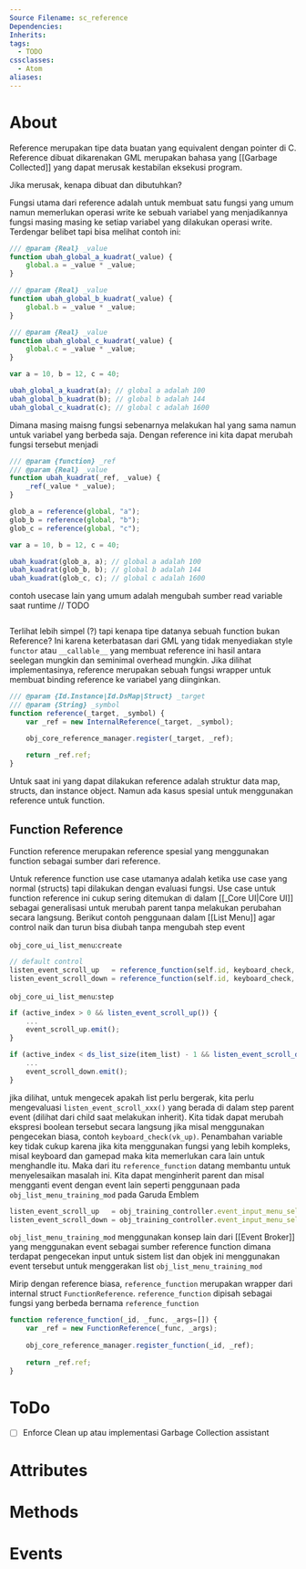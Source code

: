 ```yaml
---
Source Filename: sc_reference
Dependencies: 
Inherits: 
tags:
  - TODO
cssclasses:
  - Atom
aliases:
---
```

# About
Reference merupakan tipe data buatan yang equivalent dengan pointer di C. Reference dibuat dikarenakan GML merupakan bahasa yang [[Garbage Collected]] yang dapat merusak kestabilan eksekusi program. 

Jika merusak, kenapa dibuat dan dibutuhkan? 

Fungsi utama dari reference adalah untuk membuat satu fungsi yang umum namun memerlukan operasi write ke sebuah variabel yang menjadikannya fungsi masing masing ke setiap variabel yang dilakukan operasi write. Terdengar belibet tapi bisa melihat contoh ini:

```js
/// @param {Real} _value
function ubah_global_a_kuadrat(_value) {
	global.a = _value * _value;
}

/// @param {Real} _value
function ubah_global_b_kuadrat(_value) {
	global.b = _value * _value;
}

/// @param {Real} _value
function ubah_global_c_kuadrat(_value) {
	global.c = _value * _value;
}

var a = 10, b = 12, c = 40;

ubah_global_a_kuadrat(a); // global a adalah 100
ubah_global_b_kuadrat(b); // global b adalah 144
ubah_global_c_kuadrat(c); // global c adalah 1600
```

Dimana masing maisng fungsi sebenarnya melakukan hal yang sama namun untuk variabel yang berbeda saja. Dengan reference ini kita dapat merubah fungsi tersebut menjadi

```js
/// @param {function} _ref
/// @param {Real} _value
function ubah_kuadrat(_ref, _value) {
	_ref(_value * _value);
}

glob_a = reference(global, "a");
glob_b = reference(global, "b");
glob_c = reference(global, "c");

var a = 10, b = 12, c = 40;

ubah_kuadrat(glob_a, a); // global a adalah 100
ubah_kuadrat(glob_b, b); // global b adalah 144
ubah_kuadrat(glob_c, c); // global c adalah 1600
```

contoh usecase lain yang umum adalah mengubah sumber read variable saat runtime
// TODO

```js

```



Terlihat lebih simpel (?) tapi kenapa tipe datanya sebuah function bukan Reference? Ini karena keterbatasan dari GML yang tidak menyediakan style `functor` atau `__callable__` yang membuat reference ini hasil antara seelegan mungkin dan seminimal overhead mungkin. Jika dilihat implementasinya, reference merupakan sebuah fungsi wrapper untuk membuat binding reference ke variabel yang diinginkan.

```js
/// @param {Id.Instance|Id.DsMap|Struct} _target
/// @param {String} _symbol
function reference(_target, _symbol) {
	var _ref = new InternalReference(_target, _symbol);

	obj_core_reference_manager.register(_target, _ref);
	
    return _ref.ref;
}
```

Untuk saat ini yang dapat dilakukan reference adalah struktur data map, structs, dan instance object. Namun ada kasus spesial untuk menggunakan reference untuk function. 
## Function Reference
Function reference merupakan reference spesial yang menggunakan function sebagai sumber dari reference.

Untuk reference function use case utamanya adalah ketika use case yang normal (structs) tapi dilakukan dengan evaluasi fungsi. Use case untuk function reference ini cukup sering ditemukan di dalam [[_Core UI|Core UI]] sebagai generalisasi untuk merubah parent tanpa melakukan perubahan secara langsung. Berikut contoh penggunaan dalam [[List Menu]] agar control naik dan turun bisa diubah tanpa mengubah step event

`obj_core_ui_list_menu`:`create`
```js
// default control
listen_event_scroll_up   = reference_function(self.id, keyboard_check, [vk_up]);
listen_event_scroll_down = reference_function(self.id, keyboard_check, [vk_down]);
```
`obj_core_ui_list_menu`:`step`
```js
if (active_index > 0 && listen_event_scroll_up()) {
	...
	event_scroll_up.emit();
}

if (active_index < ds_list_size(item_list) - 1 && listen_event_scroll_down()) {
	...
	event_scroll_down.emit();
}
```

jika dilihat, untuk mengecek apakah list perlu bergerak, kita perlu mengevaluasi `listen_event_scroll_xxx()` yang berada di dalam step parent event (dilihat dari child saat melakukan inherit). Kita tidak dapat merubah ekspresi boolean tersebut secara langsung jika misal menggunakan pengecekan biasa, contoh `keyboard_check(vk_up)`. Penambahan variable key tidak cukup karena jika kita menggunakan fungsi yang lebih kompleks, misal keyboard dan gamepad maka kita memerlukan cara lain untuk menghandle itu. Maka dari itu `reference_function` datang membantu untuk menyelesaikan masalah ini. Kita dapat menginherit parent dan misal mengganti event dengan event lain seperti penggunaan pada `obj_list_menu_training_mod` pada Garuda Emblem
```js
listen_event_scroll_up   = obj_training_controller.event_input_menu_select_up.subscribe_as_reference();
listen_event_scroll_down = obj_training_controller.event_input_menu_select_down.subscribe_as_reference();
```

`obj_list_menu_training_mod` menggunakan konsep lain dari [[Event Broker]] yang menggunakan event sebagai sumber reference function dimana terdapat pengecekan input untuk sistem list dan objek ini menggunakan event tersebut untuk menggerakan list `obj_list_menu_training_mod` 

Mirip dengan reference biasa, `reference_function` merupakan wrapper dari internal struct `FunctionReference`. `reference_function` dipisah sebagai fungsi yang berbeda bernama `reference_function` 

```js
function reference_function(_id, _func, _args=[]) {
	var _ref = new FunctionReference(_func, _args);
	
	obj_core_reference_manager.register_function(_id, _ref);
	
	return _ref.ref;
}
```

# ToDo
- [ ] Enforce Clean up atau implementasi Garbage Collection assistant 
# Attributes

# Methods

# Events